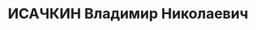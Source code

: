 ---
title: ИСАЧКИН Владимир Николаевич
description: "Род. 1897, г.Астрахань, русский. Из рабочих. Образование начальное (городское\
  \ училище). Член ВКП(б) с марта 1919. Исключен 15.02.1937 решением партсобрания\
  \ Азрыбтреста за к-р троцкистскую работу, за связь с троцкистом Колегаевым и в связи\
  \ с арестом. Подтверждено 27.03.1937 решением бюро Городского РК и 23.04.1937 решением\
  \ бюро БК АКП(б). Восст. посмертно 14.01.1958 решением бюро ЦК КП Азербайджана.\n\
  \ Упр. Азрыбтреста. Прож.: Аз.ССР, г.Баку.\n Арестован в 1937\n Обвинение: ст.ст.\
  \ 69,70,73 УК Аз.ССР - участник с 1932 а/с троцкистской террор. орг-ции, занимавшийся\
  \ вредительством и разделявший террористические установки.\n Приговор: ВК ВС СССР,\
  \ 10.09.1937 - ВМН с конфискацией имущества.\n Расстрелян 11.10.1937\n Реабилитирован\
  \ ВКВС 04.04.1957 за отсутствием состава преступления.\n Источники: Сталинский список\
  \ от 03.10.1937 (Аз.ССР, Кат.1)| Личное дело №38174 (АПД УДПАР, ф.6, оп.9, д. 234)|\
  \ Определение ВКВС СССР, 04.04.1957."
---